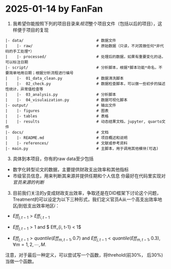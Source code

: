 # 2025-01-14 by FanFan

1. 我希望你能按照下列的项目目录来*规范*整个项目文件（包括以后的项目），这样便于项目的复现
```
|- data/                                # 数据文件
|    |- raw/                            # 原始数据（只读，不对其做任何*非代码的手工处理*）
|    |- processed/                      # 处理后的数据，如果有重要变化的话，可以标注日期
|- script/                              # 分析脚本，根据*脚本功能*命名，不要简单地用日期；根据分析流程进行编号
|    |-  01_data_clean.py               # 数据清洗脚本
|    |-  02_check.py                    # 数据检查脚本，可以做一些初步的描述性统计，异常值检查等
|    |-  03_analysis.py                 # 分析脚本
|    |-  04_visulaization.py            # 数据可视化脚本
|- output/                              # 输出文件
|    |- figures                         # 图表
|    |- tables                          # 表格
|    |- results                         # 动态结果文档，jupyter, quarto文件
|- docs/                                # 文档
|    |- README.md                       # 项目概述和说明
|    |- references/                     # 文献或参考资料
|- main.py                              # 主脚本，用于调用其他模块(可选)
```

3. 具体到本项目，你有的raw data至少包括
- 数字化转型论文的数据，主要提供财政支出效率和其他指标
- 市级官员信息，用来判断其来源并提供任期和个人信息
你最好在代码里实现对*官员来源的判断*

3. 目前我们关注的y变成财政支出效率，争取还是在DID框架下讨论这个问题，Treatment的可以设定为以下三种形式，我们定义官员A从一个高支出效率地区$j$到低支出效率地区$i$：

- $Eff_{j, t-1} > Eff_{i, t-1}$
  
- $Eff_{j, t-1} > 1$ and $ Eff_{i, t-1} < 1$

- $Eff_{j, t-1} > quantile(Eff_{m, t-1}, 0.7)$ and $Eff_{j, t-1} < quantile(Eff_{m, t-1}, 0.3), \forall m = 1, 2, \cdots, M$.

注意，对于最后一种定义，可以尝试写一个函数，将threhold(前30%， 后30%)当做一个函数。



